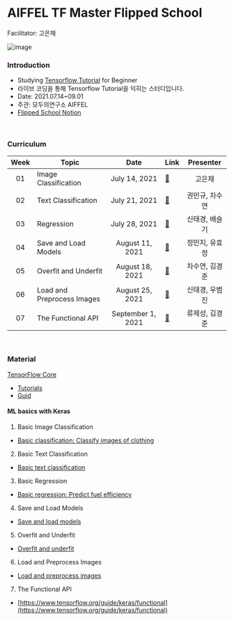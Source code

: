 # AIFFEL TF Master Flipped School
Facilitator: 고은채

![image](https://user-images.githubusercontent.com/84028683/152485493-6aeed654-3f12-445e-b285-92b299ae3ca4.png)

### Introduction

- Studying [Tensorflow Tutorial](https://www.tensorflow.org/tutorials) for Beginner
- 라이브 코딩을 통해 Tensorflow Tutorial을 익히는 스터디입니다.
- Date: 2021.07.14~09.01
- 주관: 모두의연구소 AIFFEL
- [Flipped School Notion](https://www.notion.so/modulabs/TF-Master-TF-5-aa8d18073e1646a1becf19fb7bb1d694)

</br>

### Curriculum

|Week|Topic|Date|Link|Presenter|
|:--:|--|:--:|--|:--:|
|01|Image Classification|July 14, 2021|[🔗](https://github.com/cha-suyeon/AIFFEL_TFmaster/blob/main/tf01_image_classification_practice.ipynb)|고은채
|02|Text Classification|July 21, 2021|[🔗](https://github.com/cha-suyeon/AIFFEL_TFmaster/blob/main/tf02_Basic_Text_Classification.ipynb)|권민규, 차수연
|03|Regression|July 28, 2021|[🔗](https://github.com/cha-suyeon/AIFFEL_TFmaster/blob/main/tf03_Basic%20regression_Predict%20fuel%20efficiency.ipynb)|신태경, 배슬기
|04|Save and Load Models|August 11, 2021|[🔗](https://github.com/cha-suyeon/AIFFEL_TFmaster/blob/main/tf04_Save_and_load_models.ipynb)|정민지, 유효정
|05|Overfit and Underfit|August 18, 2021|[🔗](https://github.com/cha-suyeon/AIFFEL_TFmaster/blob/main/tf05_Overfit_and_underfit.ipynb)|차수연, 김경준
|06|Load and Preprocess Images|August 25, 2021|[🔗](https://github.com/cha-suyeon/AIFFEL_TFmaster/blob/main/tf06_Load_and_preprocess_images.ipynb)|신태경, 우범진
|07|The Functional API|September 1, 2021|[🔗](https://www.tensorflow.org/guide/keras/functional)|류제성, 김경준

</br>

### Material

[TensorFlow Core](https://www.tensorflow.org/overview)
  - [Tutorials](https://www.tensorflow.org/tutorials)
  - [Guid](https://www.tensorflow.org/guide)

#### ML basics with Keras

1. Basic Image Classification
  - [Basic classification: Classify images of clothing](https://www.tensorflow.org/tutorials/keras/classification)
2. Basic Text Classification
  - [Basic text classification](https://www.tensorflow.org/tutorials/keras/text_classification)
3. Basic Regression
  - [Basic regression: Predict fuel efficiency](https://www.tensorflow.org/tutorials/keras/regression)
4. Save and Load Models
  - [Save and load models](https://www.tensorflow.org/tutorials/keras/save_and_load)
5. Overfit and Underfit
  - [Overfit and underfit](https://www.tensorflow.org/tutorials/keras/overfit_and_underfit)
6. Load and Preprocess Images
  - [Load and preprocess images](https://www.tensorflow.org/tutorials/load_data/images)
7. The Functional API
  - [https://www.tensorflow.org/guide/keras/functional](https://www.tensorflow.org/guide/keras/functional)


